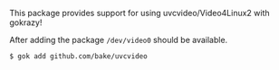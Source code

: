 This package provides support for using uvcvideo/Video4Linux2 with gokrazy!

After adding the package `/dev/video0` should be available.

```bash
$ gok add github.com/bake/uvcvideo
```
